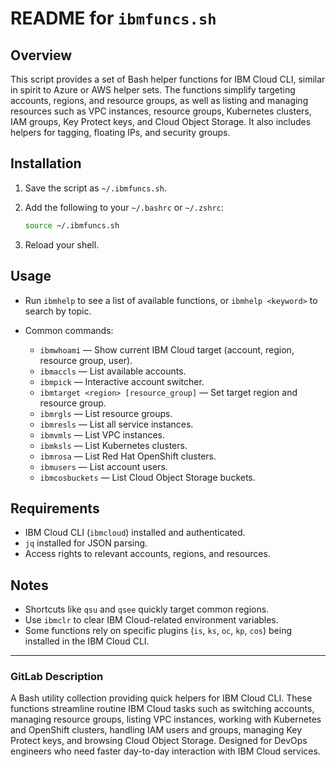 # README for `ibmfuncs.sh`

## Overview

This script provides a set of Bash helper functions for IBM Cloud CLI, similar in spirit to Azure or AWS helper sets. The functions simplify targeting accounts, regions, and resource groups, as well as listing and managing resources such as VPC instances, resource groups, Kubernetes clusters, IAM groups, Key Protect keys, and Cloud Object Storage. It also includes helpers for tagging, floating IPs, and security groups.

## Installation

1. Save the script as `~/.ibmfuncs.sh`.
2. Add the following to your `~/.bashrc` or `~/.zshrc`:

   ```bash
   source ~/.ibmfuncs.sh
   ```
3. Reload your shell.

## Usage

* Run `ibmhelp` to see a list of available functions, or `ibmhelp <keyword>` to search by topic.
* Common commands:

  * `ibmwhoami` — Show current IBM Cloud target (account, region, resource group, user).
  * `ibmaccls` — List available accounts.
  * `ibmpick` — Interactive account switcher.
  * `ibmtarget <region> [resource_group]` — Set target region and resource group.
  * `ibmrgls` — List resource groups.
  * `ibmresls` — List all service instances.
  * `ibmvmls` — List VPC instances.
  * `ibmksls` — List Kubernetes clusters.
  * `ibmrosa` — List Red Hat OpenShift clusters.
  * `ibmusers` — List account users.
  * `ibmcosbuckets` — List Cloud Object Storage buckets.

## Requirements

* IBM Cloud CLI (`ibmcloud`) installed and authenticated.
* `jq` installed for JSON parsing.
* Access rights to relevant accounts, regions, and resources.

## Notes

* Shortcuts like `qsu` and `qsee` quickly target common regions.
* Use `ibmclr` to clear IBM Cloud-related environment variables.
* Some functions rely on specific plugins (`is`, `ks`, `oc`, `kp`, `cos`) being installed in the IBM Cloud CLI.

---

### GitLab Description

A Bash utility collection providing quick helpers for IBM Cloud CLI. These functions streamline routine IBM Cloud tasks such as switching accounts, managing resource groups, listing VPC instances, working with Kubernetes and OpenShift clusters, handling IAM users and groups, managing Key Protect keys, and browsing Cloud Object Storage. Designed for DevOps engineers who need faster day-to-day interaction with IBM Cloud services.
